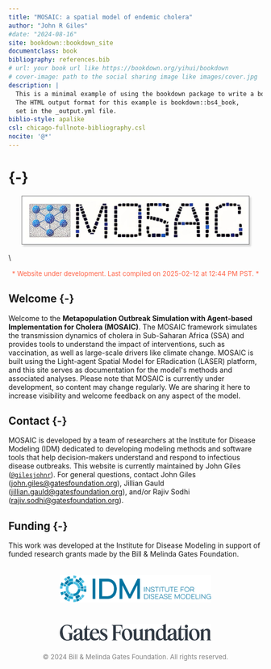 ```yaml
--- 
title: "MOSAIC: a spatial model of endemic cholera"
author: "John R Giles"
#date: "2024-08-16"
site: bookdown::bookdown_site
documentclass: book
bibliography: references.bib
# url: your book url like https://bookdown.org/yihui/bookdown
# cover-image: path to the social sharing image like images/cover.jpg
description: |
  This is a minimal example of using the bookdown package to write a book.
  The HTML output format for this example is bookdown::bs4_book,
  set in the _output.yml file.
biblio-style: apalike
csl: chicago-fullnote-bibliography.csl
nocite: '@*'
---
```


<!-- Google tag (gtag.js) -->
<script async src="https://www.googletagmanager.com/gtag/js?id=G-DKRGVPD7GE"></script>
<script>
  window.dataLayer = window.dataLayer || [];
  function gtag(){dataLayer.push(arguments);}
  gtag('js', new Date());

  gtag('config', 'G-DKRGVPD7GE');
</script>

# {-}

<center><img src="./logo/logo.jpg" width="450" style="box-shadow: 3px 3px 3px lightgray; border: 0.1px solid gray;"></center>

\

<center><span style="color:#FF6347; font-size:13px;">*
Website under development. Last compiled on 2025-02-12 at  12:44 PM PST.
*</span></center>

## Welcome {-}

Welcome to the **Metapopulation Outbreak Simulation with Agent-based Implementation for Cholera (MOSAIC)**. The MOSAIC framework simulates the transmission dynamics of cholera in Sub-Saharan Africa (SSA) and provides tools to understand the impact of interventions, such as vaccination, as well as large-scale drivers like climate change. MOSAIC is built using the Light-agent Spatial Model for ERadication (LASER) platform, and this site serves as documentation for the model's methods and associated analyses. Please note that MOSAIC is currently under development, so content may change regularly. We are sharing it here to increase visibility and welcome feedback on any aspect of the model.

## Contact {-}

MOSAIC is developed by a team of researchers at the Institute for Disease Modeling (IDM) dedicated to developing modeling methods and software tools that help decision-makers understand and respond to infectious disease outbreaks. This website is currently maintained by John Giles ([`@gilesjohnr`](https://github.com/gilesjohnr)). For general questions, contact John Giles (john.giles@gatesfoundation.org), Jillian Gauld (jillian.gauld@gatesfoundation.org), and/or Rajiv Sodhi (rajiv.sodhi@gatesfoundation.org). 

## Funding {-}

This work was developed at the Institute for Disease Modeling in support of funded research grants made by the Bill & Melinda Gates Foundation.

<center>
<img src="./logo/idmod-logo-1.jpg" width="300" style="margin: 20px 20px;">
<img src="./logo/Logotype_dark.png" width="300" style="margin: 20px 20px;">
</center>

<center><span style="color:#808080; font-size:13px;">
&copy; 2024 Bill & Melinda Gates Foundation. All rights reserved.
</span></center>
